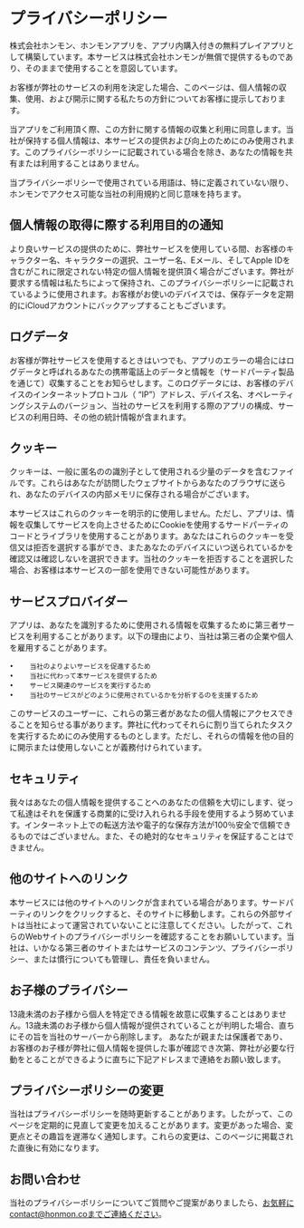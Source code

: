 # プライバシーポリシー

株式会社ホンモン、ホンモンアプリを、アプリ内購入付きの無料プレイアプリとして構築しています。本サービスは株式会社ホンモンが無償で提供するものであり、そのままで使用することを意図しています。

お客様が弊社のサービスの利用を決定した場合、このページは、個人情報の収集、使用、および開示に関する私たちの方針についてお客様に提示しております。

当アプリをご利用頂く際、この方針に関する情報の収集と利用に同意します。当社が保持する個人情報は、本サービスの提供および向上のためにのみ使用されます。このプライバシーポリシーに記載されている場合を除き、あなたの情報を共有または利用することはありません。

当プライバシーポリシーで使用されている用語は、特に定義されていない限り、ホンモンでアクセス可能な当社の利用規約と同じ意味を持ちます。


## 個人情報の取得に際する利用目的の通知

より良いサービスの提供のために、弊社サービスを使用している間、お客様のキャラクター名、キャラクターの選択、ユーザー名、Eメール、そしてApple IDを含むがこれに限定されない特定の個人情報を提供頂く場合がございます。弊社が要求する情報は私たちによって保持され、このプライバシーポリシーに記載されているように使用されます。お客様がお使いのデバイスでは、保存データを定期的にiCloudアカウントにバックアップすることもございます。

## ログデータ

お客様が弊社サービスを使用するときはいつでも、アプリのエラーの場合にはログデータと呼ばれるあなたの携帯電話上のデータと情報を（サードパーティ製品を通じて）収集することをお知らせします。このログデータには、お客様のデバイスのインターネットプロトコル（ “IP”）アドレス、デバイス名、オペレーティングシステムのバージョン、当社のサービスを利用する際のアプリの構成、サービスの利用日時、その他の統計情報が含まれます。

## クッキー

クッキーは、一般に匿名のの識別子として使用される少量のデータを含むファイルです。これらはあなたが訪問したウェブサイトからあなたのブラウザに送られ、あなたのデバイスの内部メモリに保存される場合がございます。

本サービスはこれらのクッキーを明示的に使用しません。ただし、アプリは、情報を収集してサービスを向上させるためにCookieを使用するサードパーティのコードとライブラリを使用することがあります。あなたはこれらのクッキーを受信又は拒否を選択する事ができ、またあなたのデバイスにいつ送られているかを確認又は確認しないを選択できます。当社のクッキーを拒否することを選択した場合、お客様は本サービスの一部を使用できない可能性があります。

## サービスプロバイダー

アプリは、あなたを識別するために使用される情報を収集するために第三者サービスを利用することがあります。以下の理由により、当社は第三者の企業や個人を雇用することがあります。

    •    当社のよりよいサービスを促進するため
    •    当社に代わって本サービスを提供するため
    •    サービス関連のサービスを実行するため
    •    当社のサービスがどのように使用されているかを分析するのを支援するため

このサービスのユーザーに、これらの第三者があなたの個人情報にアクセスできることを知らせる事があります。弊社に代わってそれらに割り当てられたタスクを実行するためにのみ使用するものとします。ただし、それらの情報を他の目的に開示または使用しないことが義務付けられています。

## セキュリティ

我々はあなたの個人情報を提供することへのあなたの信頼を大切にします、従って私達はそれを保護する商業的に受け入れられる手段を使用するよう努めています。インターネット上での転送方法や電子的な保存方法が100％安全で信頼できるものではございません。また、その絶対的なセキュリティを保証することはできません。

## 他のサイトへのリンク

本サービスには他のサイトへのリンクが含まれている場合があります。サードパーティのリンクをクリックすると、そのサイトに移動します。これらの外部サイトは当社によって運営されていないことに注意してください。したがって、これらのWebサイトのプライバシーポリシーを確認することをお願いしています。当社は、いかなる第三者のサイトまたはサービスのコンテンツ、プライバシーポリシー、または慣行についても管理し、責任を負いません。

## お子様のプライバシー

13歳未満のお子様から個人を特定できる情報を故意に収集することはありません。13歳未満のお子様から個人情報が提供されていることが判明した場合、直ちにその旨を当社のサーバーから削除します。 あなたが親または保護者であり、お客様のお子様が弊社に個人情報を提供した事が確認でき次第、弊社が必要な行動をとることができるように直ちに下記アドレスまで連絡をお願い致します。

## プライバシーポリシーの変更

当社はプライバシーポリシーを随時更新することがあります。したがって、このページを定期的に見直して変更を加えることがあります。変更があった場合、変更点とその趣旨を遅滞なく通知します。これらの変更は、このページに掲載された直後に有効になります。

## お問い合わせ

当社のプライバシーポリシーについてご質問やご提案がありましたら、お気軽にcontact@honmon.coまでご連絡ください。
